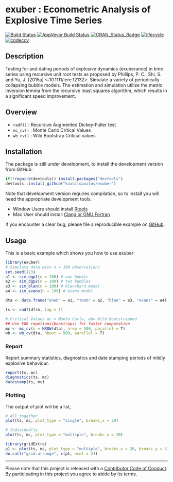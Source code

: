 
<!-- README.md is generated from README.Rmd. Please edit that file -->

# exuber : Econometric Analysis of Explosive Time Series

[![Build
Status](https://travis-ci.org/kvasilopoulos/exuber.svg?branch=master)](https://travis-ci.org/kvasilopoulos/exuber)
[![AppVeyor Build
Status](https://ci.appveyor.com/api/projects/status/github/kvasilopoulos/exuber?branch=master&svg=true)](https://ci.appveyor.com/project/kvasilopoulos/exuber)
[![CRAN\_Status\_Badge](http://www.r-pkg.org/badges/version/exuber)](https://cran.r-project.org/package=exuber)
[![lifecycle](https://img.shields.io/badge/lifecycle-experimental-orange.svg)](https://www.tidyverse.org/lifecycle/#experimental)
[![codecov](https://codecov.io/gh/kvasilopoulos/exuber/branch/master/graph/badge.svg)](https://codecov.io/gh/kvasilopoulos/exuber)

## Description

Testing for and dating periods of explosive dynamics (exuberance) in
time series using recursive unit root tests as proposed by Phillips, P.
C., Shi, S. and Yu, J. (2015a) \<:10.1111/iere.12132\>. Simulate a
variety of periodically-collapsing bubble models. The estimation and
simulation utilize the matrix inversion lemma from the recursive least
squares algorithm, which results in a significant speed improvement.

## Overview

  - `radf()` : Recursive Augmented Dickey-Fuller test
  - `mc_cv()` : Monte Carlo Critical Values
  - `wb_cv()` : Wild Bootstrap Critical values

## Installation

The package is still under development, to install the development
version from GitHub:

``` r
if(!require(devtools)) install.packages("devtools")
devtools::install_github("kvasilopoulos/exuber")
```

Note that development version requires compilation, so to install you
will need the appropriate development tools.

  - Window Users should install
    [Rtools](https://cran.r-project.org/bin/windows/Rtools/)
  - Mac User should install [Clang or GNU
    Fortran](https://cran.r-project.org/bin/macosx/tools/)

If you encounter a clear bug, please file a reproducible example on
[GitHub](https://github.com/kvasilopoulos/exuber/issues).

## Usage

This is a basic example which shows you how to use exuber:

``` r
library(exuber)
# Simulate data witn n = 100 observations
set.seed(123)
a1 <- sim_dgp1(n = 100) # one bubble
a2 <- sim_dgp2(n = 100) # two bubbles
a3 <- sim_blan(n = 100) # blanchard model
a4 <- sim_evans(n = 100) # evans model

dta <- data.frame("oneb" = a1, "twob" = a2, "blan" = a3, "evans" = a4)

ts <- radf(dfrm, lag = 1)

# Critical Values mc = Monte Carlo, wb= Wild Bootstrapped
## Use 500 repetions(boostraps) for faster computation
mc <- mc_cv(n = NROW(dta), nrep = 500, parallel = T)
wb <- wb_cv(dta, nboot = 500, parallel = T)
```

### Report

Report summary statistics, diagnostics and date stamping periods of
mildly explosive behaviour.

``` r
report(ts, mc)
diagnostics(ts, mc)
datestamp(ts, mc)
```

### Plotting

The output of plot will be a list,

``` r
# All together
plot(ts, mc, plot_type = "single", breaks_x = 20)

# Individually
plot(ts, mc, plot_type = "multiple", breaks_x = 20)

library(gridExtra)
p1 <- plot(ts, mc, plot_type = "multiple", breaks_x = 20, breaks_y = 3)
do.call("grid.arrange", c(p1, ncol = 2))
```

-----

Please note that this project is released with a [Contributor Code of
Conduct](https://github.com/kvasilopoulos/exuber/blob/master/CONDUCT.md).
By participating in this project you agree to abide by its terms.
